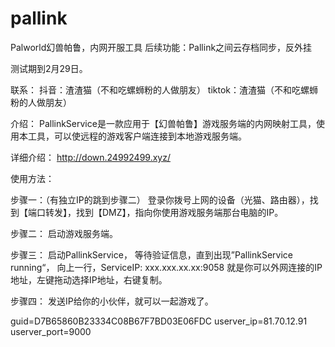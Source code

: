 # pallink
Palworld幻兽帕鲁，内网开服工具
后续功能：Pallink之间云存档同步，反外挂

测试期到2月29日。

联系：
抖音：渣渣猫（不和吃螺蛳粉的人做朋友）
tiktok：渣渣猫（不和吃螺蛳粉的人做朋友）


介绍：
PallinkService是一款应用于【幻兽帕鲁】游戏服务端的内网映射工具，使用本工具，可以使远程的游戏客户端连接到本地游戏服务端。

详细介绍：
http://down.24992499.xyz/


使用方法：

步骤一：（有独立IP的跳到步骤二）
登录你拨号上网的设备（光猫、路由器），找到【端口转发】，找到【DMZ】，指向你使用游戏服务端那台电脑的IP。

步骤二：
启动游戏服务端。

步骤三：
启动PallinkService，
等待验证信息，直到出现”PallinkService running“，
向上一行，ServiceIP: xxx.xxx.xx.xx:9058
就是你可以外网连接的IP地址，左键拖动选择IP地址，右键复制。

步骤四：
发送IP给你的小伙伴，就可以一起游戏了。


guid=D7B65860B23334C08B67F7BD03E06FDC
userver_ip=81.70.12.91
userver_port=9000

